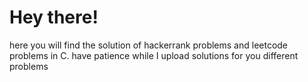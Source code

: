 # Hey there!
here you will find the solution of hackerrank problems and leetcode problems in C.
have patience while I upload solutions for you different problems
